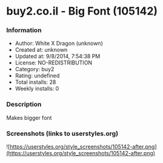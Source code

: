 # buy2.co.il - Big Font (105142)

### Information
- Author: White X Dragon (unknown)
- Created at: unknown
- Updated at: 9/8/2014, 7:54:38 PM
- License: NO-REDISTRIBUTION
- Category: buy2
- Rating: undefined
- Total installs: 28
- Weekly installs: 0


### Description
Makes bigger font


### Screenshots (links to userstyles.org)
![https://userstyles.org/style_screenshots/105142-after.png](https://userstyles.org/style_screenshots/105142-after.png)


